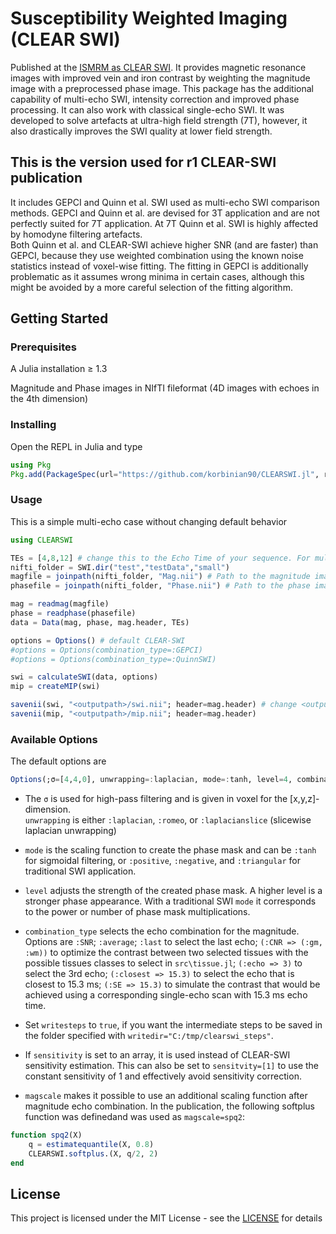 # Susceptibility Weighted Imaging (CLEAR SWI)
Published at the [ISMRM as CLEAR SWI](https://index.mirasmart.com/ISMRM2020/PDFfiles/3201.html). It provides magnetic resonance images with improved vein and iron contrast by weighting the magnitude image with a preprocessed phase image. This package has the additional capability of multi-echo SWI, intensity correction and improved phase processing. It can also work with classical single-echo SWI. It was developed to solve artefacts at ultra-high field strength (7T), however, it also drastically improves the SWI quality at lower field strength.

## This is the version used for r1 CLEAR-SWI publication
It includes GEPCI and Quinn et al. SWI used as multi-echo SWI comparison methods. GEPCI and Quinn et al. are devised for 3T application and are not perfectly suited for 7T application. At 7T Quinn et al. SWI is highly affected by homodyne filtering artefacts.  
Both Quinn et al. and CLEAR-SWI achieve higher SNR (and are faster) than GEPCI, because they use weighted combination using the known noise statistics instead of voxel-wise fitting. The fitting in GEPCI is additionally problematic as it assumes wrong minima in certain cases, although this might be avoided by a more careful selection of the fitting algorithm.

## Getting Started

### Prerequisites
A Julia installation ≥ 1.3

Magnitude and Phase images in NIfTI fileformat (4D images with echoes in the 4th dimension)

### Installing
Open the REPL in Julia and type

```julia
using Pkg
Pkg.add(PackageSpec(url="https://github.com/korbinian90/CLEARSWI.jl", rev="other_me_methods"))
```

### Usage
This is a simple multi-echo case without changing default behavior
```julia
using CLEARSWI

TEs = [4,8,12] # change this to the Echo Time of your sequence. For multi-echoes, set a list of TE values, else set a list with a single TE value.
nifti_folder = SWI.dir("test","testData","small")
magfile = joinpath(nifti_folder, "Mag.nii") # Path to the magnitude image in nifti format, must be .nii or .hdr
phasefile = joinpath(nifti_folder, "Phase.nii") # Path to the phase image

mag = readmag(magfile)
phase = readphase(phasefile)
data = Data(mag, phase, mag.header, TEs)

options = Options() # default CLEAR-SWI
#options = Options(combination_type=:GEPCI)
#options = Options(combination_type=:QuinnSWI)

swi = calculateSWI(data, options)
mip = createMIP(swi)

savenii(swi, "<outputpath>/swi.nii"; header=mag.header) # change <outputpath> with the path where you want to save the reconstructed SWI
savenii(mip, "<outputpath>/mip.nii"; header=mag.header)
```

### Available Options
The default options are
```julia
Options(;σ=[4,4,0], unwrapping=:laplacian, mode=:tanh, level=4, combination_type=:SNR, sensitivity=nothing, writedir=nothing, writesteps=false, magscale=identity)
```
* The `σ` is used for high-pass filtering and is given in voxel for the [x,y,z]-dimension.  
`unwrapping` is either `:laplacian`, `:romeo`, or `:laplacianslice` (slicewise laplacian unwrapping)

* `mode` is the scaling function to create the phase mask and can be `:tanh` for sigmoidal filtering, or `:positive`, `:negative`, and `:triangular` for traditional SWI application.

* `level` adjusts the strength of the created phase mask. A higher level is a stronger phase appearance. With a traditional SWI `mode` it corresponds to the power or number of phase mask multiplications.

* `combination_type` selects the echo combination for the magnitude. Options are `:SNR`; `:average`; `:last` to select the last echo; `(:CNR => (:gm, :wm))` to optimize the contrast between two selected tissues with the possible tissues classes to select in `src\tissue.jl`; `(:echo => 3)` to select the 3rd echo; `(:closest => 15.3)` to select the echo that is closest to 15.3 ms; `(:SE => 15.3)` to simulate the contrast that would be achieved using a corresponding single-echo scan with 15.3 ms echo time.

* Set `writesteps` to `true`, if you want the intermediate steps to be saved in the folder specified with `writedir="C:/tmp/clearswi_steps"`.

* If `sensitivity` is set to an array, it is used instead of CLEAR-SWI sensitivity estimation. This can also be set to `sensitvity=[1]` to use the constant sensitivity of 1 and effectively avoid sensitivity correction.

* `magscale` makes it possible to use an additional scaling function after magnitude echo combination. In the publication, the following softplus function was definedand was used as `magscale=spq2`:
```julia
function spq2(X)
    q = estimatequantile(X, 0.8)
    CLEARSWI.softplus.(X, q/2, 2)
end
```

## License
This project is licensed under the MIT License - see the [LICENSE](https://github.com/korbinian90/CLEARSWI.jl/blob/development/LICENSE) for details
